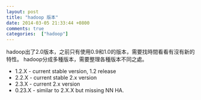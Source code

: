 ```yaml
---
layout: post
title: "hadoop 版本"
date: 2014-03-05 21:33:44 +0800
comments: true
categories:  ["hadoop"]
---
```



<!-- more -->

hadoop出了2.0版本，之前只有使用0.9和1.0的版本，需要找時間看看有沒有新的特性。
hadoop分成多種版本，需要整理各種版本不同之處。  

 * 1.2.X - current stable version, 1.2 release
 * 2.2.X - current stable 2.x version
 * 2.3.X - current 2.x version
 * 0.23.X - similar to 2.X.X but missing NN HA.
